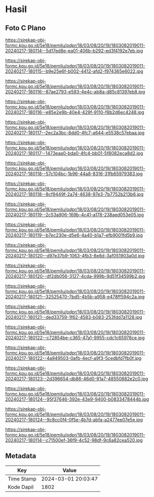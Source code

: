 # Hasil

## Foto C Plano

https://sirekap-obj-formc.kpu.go.id/5e18/pemilu/pdpr/18/03/08/20/19/1803082019011-20240217-180114--5d17ed8e-ea01-406b-b292-ed3f4192e7eb.jpg

https://sirekap-obj-formc.kpu.go.id/5e18/pemilu/pdpr/18/03/08/20/19/1803082019011-20240217-180115--b9e25e6f-b002-4412-afd2-f974365e6022.jpg

https://sirekap-obj-formc.kpu.go.id/5e18/pemilu/pdpr/18/03/08/20/19/1803082019011-20240217-180116--87ae2793-e593-4e4c-ab8a-d85c81397eb8.jpg

https://sirekap-obj-formc.kpu.go.id/5e18/pemilu/pdpr/18/03/08/20/19/1803082019011-20240217-180116--e85e2e9b-40e4-429f-9110-f8b2d6ec4248.jpg

https://sirekap-obj-formc.kpu.go.id/5e18/pemilu/pdpr/18/03/08/20/19/1803082019011-20240217-180117--2ec2a3bc-8dd0-4fc7-a644-e5538c57ebaa.jpg

https://sirekap-obj-formc.kpu.go.id/5e18/pemilu/pdpr/18/03/08/20/19/1803082019011-20240217-180117--1473eaa0-bda0-4fc4-bb01-5f8082eca8d2.jpg

https://sirekap-obj-formc.kpu.go.id/5e18/pemilu/pdpr/18/03/08/20/19/1803082019011-20240217-180118--57c104bc-1b96-44a8-8316-31fb65979383.jpg

https://sirekap-obj-formc.kpu.go.id/5e18/pemilu/pdpr/18/03/08/20/19/1803082019011-20240217-180118--8cf9449f-2a74-4638-97e3-7b7752b213b6.jpg

https://sirekap-obj-formc.kpu.go.id/5e18/pemilu/pdpr/18/03/08/20/19/1803082019011-20240217-180119--2c53a906-169b-4c41-a178-238aed053e05.jpg

https://sirekap-obj-formc.kpu.go.id/5e18/pemilu/pdpr/18/03/08/20/19/1803082019011-20240217-180119--b7ec230e-d5e6-4a40-b1a7-efb9001fd5b9.jpg

https://sirekap-obj-formc.kpu.go.id/5e18/pemilu/pdpr/18/03/08/20/19/1803082019011-20240217-180120--d97e37b9-1063-4fb3-8e8d-3af051903a0d.jpg

https://sirekap-obj-formc.kpu.go.id/5e18/pemilu/pdpr/18/03/08/20/19/1803082019011-20240217-180120--df2db056-3127-4cda-999b-9d51f34599b2.jpg

https://sirekap-obj-formc.kpu.go.id/5e18/pemilu/pdpr/18/03/08/20/19/1803082019011-20240217-180121--32525470-7bd5-4b5b-a958-e478ff594c2a.jpg

https://sirekap-obj-formc.kpu.go.id/5e18/pemilu/pdpr/18/03/08/20/19/1803082019011-20240217-180121--ded33759-1f62-4583-b083-253fdd7a1128.jpg

https://sirekap-obj-formc.kpu.go.id/5e18/pemilu/pdpr/18/03/08/20/19/1803082019011-20240217-180122--c72854be-c365-47a1-9955-cdc1c65978ce.jpg

https://sirekap-obj-formc.kpu.go.id/5e18/pemilu/pdpr/18/03/08/20/19/1803082019011-20240217-180122--4a949503-0afb-4ecf-a9f3-5cedbfd7fb0f.jpg

https://sirekap-obj-formc.kpu.go.id/5e18/pemilu/pdpr/18/03/08/20/19/1803082019011-20240217-180123--2d396654-db86-46d0-91a7-48550882e2c0.jpg

https://sirekap-obj-formc.kpu.go.id/5e18/pemilu/pdpr/18/03/08/20/19/1803082019011-20240217-180124--95f37646-392e-43e9-9400-b0833478444b.jpg

https://sirekap-obj-formc.kpu.go.id/5e18/pemilu/pdpr/18/03/08/20/19/1803082019011-20240217-180124--9c8cc0f4-0f5e-4b7d-abfa-a2477ee07e5e.jpg

https://sirekap-obj-formc.kpu.go.id/5e18/pemilu/pdpr/18/03/08/20/19/1803082019011-20240217-180114--c71500ef-36f9-4c52-98df-9c6a82cea520.jpg


## Metadata

| Key        | Value               |
| ---------- | ------------------- |
| Time Stamp | 2024-03-01 20:03:47 |
| Kode Dapil | 1802                |



